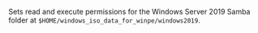 Sets read and execute permissions for the Windows Server 2019 Samba folder at `$HOME/windows_iso_data_for_winpe/windows2019`. 